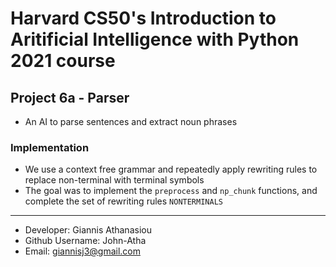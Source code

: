 # Harvard CS50's Introduction to Aritificial Intelligence with Python 2021 course

## Project 6a - Parser

* An AI to parse sentences and extract noun phrases


### Implementation

* We use a context free grammar and repeatedly apply rewriting rules to replace non-terminal with terminal symbols
* The goal was to implement the `preprocess` and `np_chunk` functions, and complete the set of rewriting rules `NONTERMINALS`

- - -

* Developer: Giannis Athanasiou
* Github Username: John-Atha
* Email: giannisj3@gmail.com